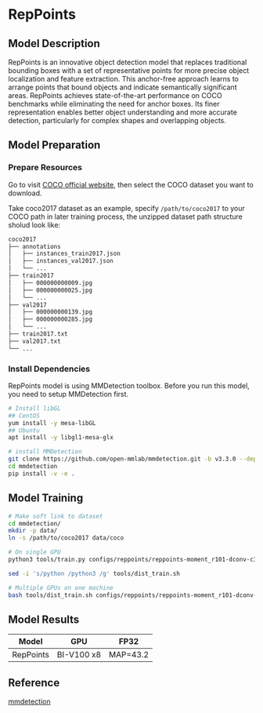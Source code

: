 # RepPoints

## Model Description

RepPoints is an innovative object detection model that replaces traditional bounding boxes with a set of representative
points for more precise object localization and feature extraction. This anchor-free approach learns to arrange points
that bound objects and indicate semantically significant areas. RepPoints achieves state-of-the-art performance on COCO
benchmarks while eliminating the need for anchor boxes. Its finer representation enables better object understanding and
more accurate detection, particularly for complex shapes and overlapping objects.

## Model Preparation

### Prepare Resources

Go to visit [COCO official website](https://cocodataset.org/#download), then select the COCO dataset you want to
download.

Take coco2017 dataset as an example, specify `/path/to/coco2017` to your COCO path in later training process, the
unzipped dataset path structure sholud look like:

```bash
coco2017
├── annotations
│   ├── instances_train2017.json
│   ├── instances_val2017.json
│   └── ...
├── train2017
│   ├── 000000000009.jpg
│   ├── 000000000025.jpg
│   └── ...
├── val2017
│   ├── 000000000139.jpg
│   ├── 000000000285.jpg
│   └── ...
├── train2017.txt
├── val2017.txt
└── ...
```

### Install Dependencies

RepPoints model is using MMDetection toolbox. Before you run this model, you need to setup MMDetection first.

```bash
# Install libGL
## CentOS
yum install -y mesa-libGL
## Ubuntu
apt install -y libgl1-mesa-glx

# install MMDetection
git clone https://github.com/open-mmlab/mmdetection.git -b v3.3.0 --depth=1
cd mmdetection
pip install -v -e .
```

## Model Training

```bash
# Make soft link to dataset
cd mmdetection/
mkdir -p data/
ln -s /path/to/coco2017 data/coco

# On single GPU
python3 tools/train.py configs/reppoints/reppoints-moment_r101-dconv-c3-c5_fpn-gn_head-gn_2x_coco.py

sed -i 's/python /python3 /g' tools/dist_train.sh

# Multiple GPUs on one machine
bash tools/dist_train.sh configs/reppoints/reppoints-moment_r101-dconv-c3-c5_fpn-gn_head-gn_2x_coco.py 8
```

## Model Results

| Model     | GPU        | FP32     |
|-----------|------------|----------|
| RepPoints | BI-V100 x8 | MAP=43.2 |

## Reference
[mmdetection](https://github.com/open-mmlab/mmdetection)
